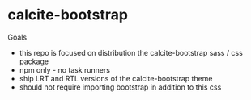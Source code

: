 # calcite-bootstrap

Goals
- this repo is focused on distribution the calcite-bootstrap sass / css package
- npm only - no task runners
- ship LRT and RTL versions of the calcite-bootstrap theme
- should not require importing bootstrap in addition to this css

